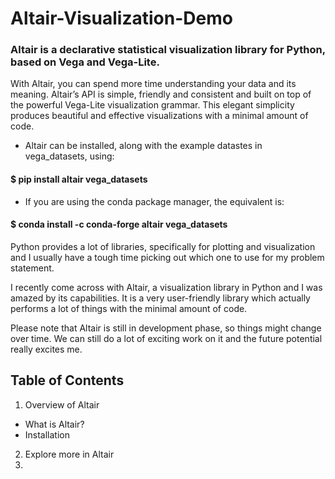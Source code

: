 # Altair-Visualization-Demo
### Altair is a declarative statistical visualization library for Python, based on Vega and Vega-Lite.

With Altair, you can spend more time understanding your data and its meaning. Altair’s API is simple, friendly and consistent and built on top of the powerful Vega-Lite visualization grammar. This elegant simplicity produces beautiful and effective visualizations with a minimal amount of code.

- Altair can be installed, along with the example datastes in vega_datasets, using:
#### $ pip install altair vega_datasets

- If you are using the conda package manager, the equivalent is:
#### $ conda install -c conda-forge altair vega_datasets



Python provides a lot of libraries, specifically for plotting and visualization and I usually have a tough time picking out which one to use for my problem statement.

I recently come across with Altair, a visualization library in Python and I was amazed by its capabilities. It is a very user-friendly library which actually performs a lot of things with the minimal amount of code.

Please note that Altair is still in development phase, so things might change over time. We can still do a lot of exciting work on it and the future potential really excites me.


## Table of Contents
1. Overview of Altair
  - What is Altair?
  - Installation
2. Explore more in Altair
3. 
